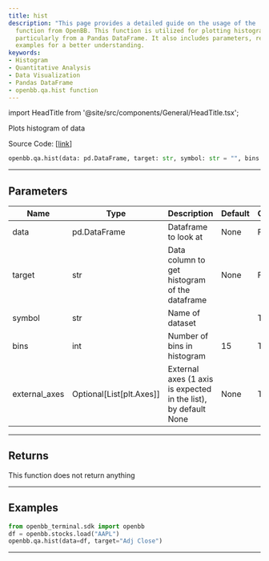 ```yaml
---
title: hist
description: "This page provides a detailed guide on the usage of the 'openbb.qa.hist'"
  function from OpenBB. This function is utilized for plotting histograms of data,
  particularly from a Pandas DataFrame. It also includes parameters, returns, and
  examples for a better understanding.
keywords:
- Histogram
- Quantitative Analysis
- Data Visualization
- Pandas DataFrame
- openbb.qa.hist function
---
```


import HeadTitle from '@site/src/components/General/HeadTitle.tsx';

<HeadTitle title="qa.hist - Reference | OpenBB SDK Docs" />

Plots histogram of data

Source Code: [[link](https://github.com/OpenBB-finance/OpenBBTerminal/tree/main/openbb_terminal/common/quantitative_analysis/qa_view.py#L82)]

```python
openbb.qa.hist(data: pd.DataFrame, target: str, symbol: str = "", bins: int = 15, external_axes: Optional[List[matplotlib.axes._axes.Axes]] = None)
```

---

## Parameters

| Name | Type | Description | Default | Optional |
| ---- | ---- | ----------- | ------- | -------- |
| data | pd.DataFrame | Dataframe to look at | None | False |
| target | str | Data column to get histogram of the dataframe | None | False |
| symbol | str | Name of dataset |  | True |
| bins | int | Number of bins in histogram | 15 | True |
| external_axes | Optional[List[plt.Axes]] | External axes (1 axis is expected in the list), by default None | None | True |


---

## Returns

This function does not return anything

---

## Examples

```python
from openbb_terminal.sdk import openbb
df = openbb.stocks.load("AAPL")
openbb.qa.hist(data=df, target="Adj Close")
```

---
